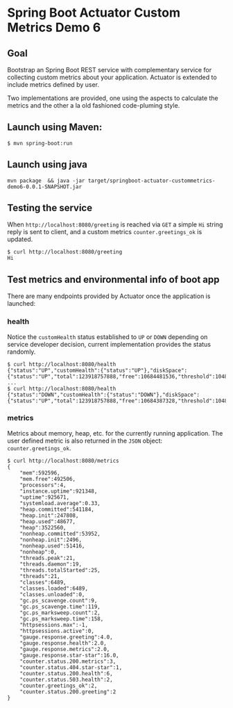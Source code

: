 # Spring Boot Actuator Custom Metrics Demo 6

## Goal 
Bootstrap an Spring Boot REST service with complementary service for collecting custom metrics about your application. Actuator is extended to include metrics defined by user. 

Two implementations are provided, one using the aspects to calculate the metrics and the other a la old fashioned code-pluming style.  


## Launch using Maven:

`$ mvn spring-boot:run`

## Launch using java
`mvn package  && java -jar target/springboot-actuator-custommetrics-demo6-0.0.1-SNAPSHOT.jar`

## Testing the service
When `http://localhost:8080/greeting` is reached via `GET` a simple `Hi` string reply is sent to client, and a custom metrics `counter.greetings_ok` is updated.  
```
$ curl http://localhost:8080/greeting
Hi
```

## Test metrics and environmental info of boot app 
There are many endpoints provided by Actuator once the application is launched:

### health
Notice the `customHealth` status established to `UP` or `DOWN` depending on service developer decision, current implementation provides the status randomly.
```
$ curl http://localhost:8080/health
{"status":"UP","customHealth":{"status":"UP"},"diskSpace":{"status":"UP","total":123918757888,"free":10684481536,"threshold":10485760}}
...
$ curl http://localhost:8080/health
{"status":"DOWN","customHealth":{"status":"DOWN"},"diskSpace":{"status":"UP","total":123918757888,"free":10684387328,"threshold":10485760}}
```

### metrics
Metrics about memory, heap, etc. for the currently running application. The user defined metric is also returned in the `JSON` object: `counter.greetings_ok`.

```
$ curl http://localhost:8080/metrics
{
	"mem":592596,
	"mem.free":492506,
	"processors":4,
	"instance.uptime":921348,
	"uptime":925671,
	"systemload.average":0.33,
	"heap.committed":541184,
	"heap.init":247808,
	"heap.used":48677,
	"heap":3522560,
	"nonheap.committed":53952,
	"nonheap.init":2496,
	"nonheap.used":51416,
	"nonheap":0,
	"threads.peak":21,
	"threads.daemon":19,
	"threads.totalStarted":25,
	"threads":21,
	"classes":6489,
	"classes.loaded":6489,
	"classes.unloaded":0,
	"gc.ps_scavenge.count":9,
	"gc.ps_scavenge.time":119,
	"gc.ps_marksweep.count":2,
	"gc.ps_marksweep.time":158,
	"httpsessions.max":-1,
	"httpsessions.active":0,
	"gauge.response.greeting":4.0,
	"gauge.response.health":2.0,
	"gauge.response.metrics":2.0,
	"gauge.response.star-star":16.0,
	"counter.status.200.metrics":3,
	"counter.status.404.star-star":1,
	"counter.status.200.health":6,
	"counter.status.503.health":2,
	"counter.greetings_ok":2,
	"counter.status.200.greeting":2
}
```


